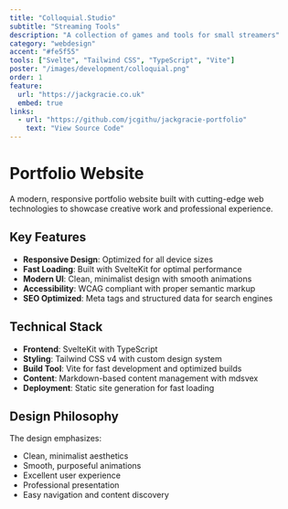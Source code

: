 ```yaml
---
title: "Colloquial.Studio"
subtitle: "Streaming Tools"
description: "A collection of games and tools for small streamers"
category: "webdesign"
accent: "#fe5f55"
tools: ["Svelte", "Tailwind CSS", "TypeScript", "Vite"]
poster: "/images/development/colloquial.png"
order: 1
feature:
  url: "https://jackgracie.co.uk"
  embed: true
links:
  - url: "https://github.com/jcgithu/jackgracie-portfolio"
    text: "View Source Code"
---
```


# Portfolio Website

A modern, responsive portfolio website built with cutting-edge web technologies to showcase creative work and professional experience.

## Key Features

- **Responsive Design**: Optimized for all device sizes
- **Fast Loading**: Built with SvelteKit for optimal performance
- **Modern UI**: Clean, minimalist design with smooth animations
- **Accessibility**: WCAG compliant with proper semantic markup
- **SEO Optimized**: Meta tags and structured data for search engines

## Technical Stack

- **Frontend**: SvelteKit with TypeScript
- **Styling**: Tailwind CSS v4 with custom design system
- **Build Tool**: Vite for fast development and optimized builds
- **Content**: Markdown-based content management with mdsvex
- **Deployment**: Static site generation for fast loading

## Design Philosophy

The design emphasizes:

- Clean, minimalist aesthetics
- Smooth, purposeful animations
- Excellent user experience
- Professional presentation
- Easy navigation and content discovery
